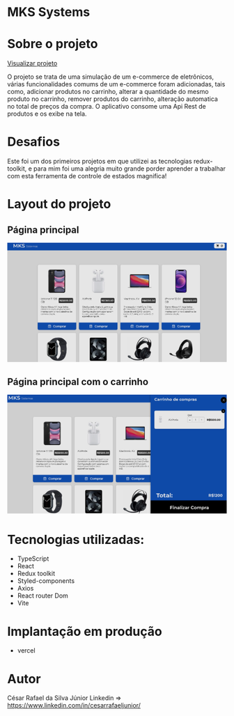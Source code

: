# MKS Systems

# Sobre o projeto
<a href="https://teste-tecnico-16mhh7qbb-cesarrafaeljunior.vercel.app/mainPage">Visualizar projeto</a>

O projeto se trata de uma simulação de um e-commerce de eletrônicos, várias funcionalidades comums de um e-commerce foram adicionadas, tais como, adicionar produtos no carrinho, alterar a quantidade do mesmo produto no carrinho, remover produtos do carrinho, alteração automatica no total de preços da compra.
O aplicativo consome uma Api Rest de produtos e os exibe na tela.

# Desafios
Este foi um dos primeiros projetos em que utilizei as tecnologias redux-toolkit, e para mim foi uma alegria muito grande porder aprender a trabalhar com esta ferramenta de controle de estados magnifica!

# Layout do projeto
## Página principal
<img src="public/assets/MksSystem/mainPage.png"/>

## Página principal com o carrinho
<img src="public/assets/MksSystem/mainPageCardOpen.png"/>

# Tecnologias utilizadas:

- TypeScript
- React
- Redux toolkit
- Styled-components
- Axios
- React router Dom
- Vite

# Implantação em produção
- vercel

# Autor
César Rafael da Silva Júnior
Linkedin => https://www.linkedin.com/in/cesarrafaeljunior/



